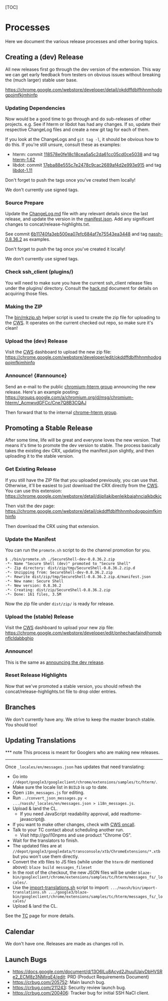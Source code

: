 [TOC]

# Processes

Here we document the various release processes and other boring topics.

## Creating a (dev) Release

All new releases first go through the dev version of the extension.  This way
we can get early feedback from testers on obvious issues without breaking the
(much larger) stable user base.

https://chrome.google.com/webstore/developer/detail/okddffdblfhhnmhodogpojmfkjmhinfp

### Updating Dependencies

Now would be a good time to go through and do sub-releases of other projects.
e.g. See if hterm or libdot has had any changes.  If so, update their respective
ChangeLog files and create a new git tag for each of them.

If you look at the ChangeLogs and `git tag -l`, it should be obvious how to do
this.  If you're still unsure, consult these as examples:

* hterm: commit [118578e0fe18c18cea5a5c2da61cc05cd0ce5038] and tag [hterm-1.62]
* libdot: commit [17eba88e555c7e2478c9cac2689af4d2e993e915] and tag [libdot-1.11]

Don't forget to push the tags once you've created them locally!

We don't currently use signed tags.

[118578e0fe18c18cea5a5c2da61cc05cd0ce5038]: https://chromium.googlesource.com/apps/libapps/+/118578e0fe18c18cea5a5c2da61cc05cd0ce5038^!
[17eba88e555c7e2478c9cac2689af4d2e993e915]: https://chromium.googlesource.com/apps/libapps/+/17eba88e555c7e2478c9cac2689af4d2e993e915^!
[hterm-1.62]: https://chromium.googlesource.com/apps/libapps/+/hterm-1.62
[libdot-1.11]: https://chromium.googlesource.com/apps/libapps/+/libdot-1.11

### Source Prepare

Update the [ChangeLog.md](./ChangeLog.md) file with any relevant details since
the last release, and update the version in the
[manifest.json](../manifest.json).  Add any significant changes to
concat/release-highlights.txt.

See commit [6b11740fa3eb500ea07efc684af7e75543ea3448] and tag [nassh-0.8.36.2]
as examples.

Don't forget to push the tag once you've created it locally!

We don't currently use signed tags.

[6b11740fa3eb500ea07efc684af7e75543ea3448]: https://chromium.googlesource.com/apps/libapps/+/6b11740fa3eb500ea07efc684af7e75543ea3448^!
[nassh-0.8.36.2]: https://chromium.googlesource.com/apps/libapps/+/nassh-0.8.36.2

### Check ssh_client (plugins/)

You will need to make sure you have the current ssh_client release files under
the plugins/ directory.  Consult the [hack.md](./hack.md) document for details
on acquiring those files.

### Making the ZIP

The [bin/mkzip.sh](../bin/mkzip.sh) helper script is used to create the zip
file for uploading to the [CWS].  It operates on the current checked out repo,
so make sure it's clean!

### Upload the (dev) Release

Visit the [CWS] dashboard to upload the new zip file:<br>
https://chrome.google.com/webstore/developer/edit/okddffdblfhhnmhodogpojmfkjmhinfp

### Announce! {#announce}

Send an e-mail to the public [chromium-hterm group] announcing the new release.
Here's an example posting:<br>
https://groups.google.com/a/chromium.org/d/msg/chromium-hterm/_AcmwvdGFCc/Cne7Q8B3CQAJ

Then forward that to the internal [chrome-hterm group].

[chromium-hterm group]: https://groups.google.com/a/chromium.org/forum/?fromgroups#!forum/chromium-hterm
[chrome-hterm group]: http://g/chrome-hterm

## Promoting a Stable Release

After some time, life will be great and everyone loves the new version.  That
means it's time to promote the dev version to stable.  The process basically
takes the existing dev CRX, updating the manifest.json slightly, and then
uploading it to the stable version.

### Get Existing Release

If you still have the ZIP file that you uploaded previously, you can use that.
Otherwise, it'll be easiest to just download the CRX directly from the [CWS].
You can use this extension:<br>
https://chrome.google.com/webstore/detail/dijpllakibenlejkbajahncialkbdkjc

Then visit the dev page:<br>
https://chrome.google.com/webstore/detail/okddffdblfhhnmhodogpojmfkjmhinfp

Then download the CRX using that extension.

### Update the Manifest

You can run the `promote.sh` script to do the channel promotion for you.
```
$ ./bin/promote.sh ./SecureShell-dev-0.8.36.2.zip
-*- Name "Secure Shell (dev)" promoted to "Secure Shell"
-*- Zip directory: dist/zip/tmp/SecureShell-0.8.36.2.zip.d
-*- Unzipping from: SecureShell-dev-0.8.36.2.zip
-*- Rewrite dist/zip/tmp/SecureShell-0.8.36.2.zip.d/manifest.json
-*- New name: Secure Shell
-*- New version: 0.8.36.2
-*- Creating: dist/zip/SecureShell-0.8.36.2.zip
-*- Done: 161 files, 3.5M
```

Now the zip file under `dist/zip/` is ready for release.

### Upload the (stable) Release

Visit the [CWS] dashboard to upload your new zip file:<br>
https://chrome.google.com/webstore/developer/edit/pnhechapfaindjhompbnflcldabbghjo

### Announce!

This is the same as [announcing the dev release](#announce).

### Reset Release Highlights

Now that we've promoted a stable version, you should refresh the
concat/release-highlights.txt file to drop older entries.

## Branches

We don't currently have any.  We strive to keep the master branch stable.
You should too!

## Updating Translations

*** note
This process is meant for Googlers who are making new releases.
***

Once `_locales/en/messages.json` has updates that need translating:

* Go into `//depot/google3/googleclient/chrome/extensions/samples/tc/hterm/`.
* Make sure the locale list in `BUILD` is up to date.
* Open `i18n_messages.js` for editing.
* Run `../convert_json_messages.py < .../nassh/_locales/en/messages.json > i18n_messages.js`.
* Upload & land the CL.
  * If you need JavaScript readability approval, add readtome-javascript@.
* If you want to make other changes, check with [CWS oncall](http://oncall/chrome-webstore-eng).
* Talk to your TC contact about scheduling another run.
  * Visit http://go/l10npms and use product "Chrome OS".
* Wait for the translators to finish.
* The updated files are at `//depot/google3/googledata/transconsole/xtb/ChromeExtensions/*.xtb`
  but you won't use them directly.
* Convert the xtb files to JS files (while under the `hterm` dir mentioned above):
  `blaze build messages_fileset`
* In the root of the checkout, the new JSON files will be under
  `blaze-bin/googleclient/chrome/extensions/samples/tc/hterm/messages_fs/_locales/`.
* Use the [import-translations.sh](../bin/import-translations.sh) script to import:
  `.../nassh/bin/import-translations.sh .../google3/blaze-bin/googleclient/chrome/extensions/samples/tc/hterm/messages_fs/_locales/`
* Upload & land the CL.

See the [TC](http://tc/) page for more details.

## Calendar

We don't have one.  Releases are made as changes roll in.

## Launch Bugs

* https://docs.google.com/document/d/13O6lLu8Acyd2JhuulUaivDbHVSRe2_ECM8z3NMirqE4/edit: PRD (Product Requirements Document)
* https://crbug.com/205752: Main launch bug.
* https://crbug.com/211243: Security review launch bug.
* https://crbug.com/200406: Tracker bug for initial SSH NaCl client.


[CWS]: https://chrome.google.com/webstore
